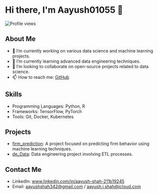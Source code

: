# Hi there, I'm Aayush01055 👋

![Profile views](https://komarev.com/ghpvc/?username=Aayush01055)

## About Me
- 🔭 I’m currently working on various data science and machine learning projects.
- 🌱 I’m currently learning advanced data engineering techniques.
- 👯 I’m looking to collaborate on open-source projects related to data science.
- 📫 How to reach me: [GitHub](https://github.com/Aayush01055)

## Skills
- Programming Languages: Python, R
- Frameworks: TensorFlow, PyTorch
- Tools: Git, Docker, Kubernetes

## Projects
- [firm_prediction](https://github.com/Aayush01055/firm_prediction): A project focused on predicting firm behavior using machine learning techniques.
- [de_Data](https://github.com/Aayush01055/de_Data): Data engineering project involving ETL processes.

## Contact Me
- LinkedIn: www.linkedin.com/in/aayush-shah-211b19245
- Email: aayushshah342@gmail.com / aayush.j.shah@icloud.com
